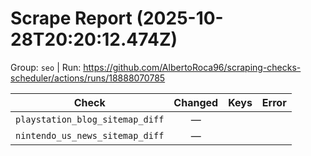 # Scrape Report (2025-10-28T20:20:12.474Z)

Group: `seo`  |  Run: https://github.com/AlbertoRoca96/scraping-checks-scheduler/actions/runs/18888070785

| Check | Changed | Keys | Error |
|---|:---:|:--|:--|
| `playstation_blog_sitemap_diff` | — |  |  |
| `nintendo_us_news_sitemap_diff` | — |  |  |
